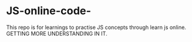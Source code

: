 # JS-online-code-
This repo is for learnings to practise JS  concepts through learn js online. GETTING MORE UNDERSTANDING IN IT.
